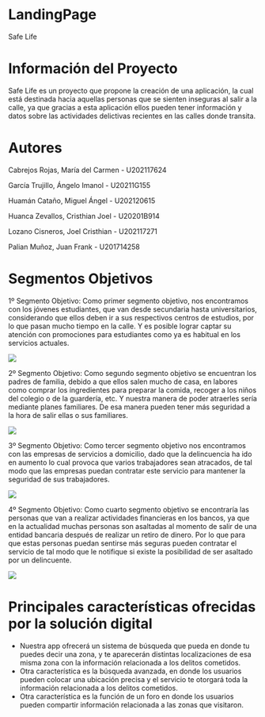 # LandingPage
Safe Life 

# Información del Proyecto
Safe Life es un proyecto que propone la creación de una aplicación, la cual está destinada hacia aquellas personas que se sienten inseguras al salir a la calle, ya que gracias a esta aplicación ellos pueden tener información y datos sobre las actividades delictivas recientes en las calles donde transita. 

# Autores
Cabrejos Rojas, María del Carmen - U202117624

García Trujillo, Ángelo Imanol - U20211G155

Huamán Cataño, Miguel Ángel - U202120615

Huanca Zevallos, Cristhian Joel - U20201B914

Lozano Cisneros, Joel Cristhian - U202117271

Palian Muñoz, Juan Frank - U201714258

# Segmentos Objetivos
1º Segmento Objetivo:
Como primer segmento objetivo, nos encontramos con los jóvenes estudiantes, que van desde secundaria hasta universitarios, considerando que ellos deben ir a sus respectivos centros de estudios, por lo que pasan mucho tiempo en la calle. Y es posible lograr captar su atención con promociones para estudiantes como ya es habitual en los servicios actuales.

![](https://w7.pngwing.com/pngs/889/18/png-transparent-male-and-female-cartoon-college-students-the-man-woman-college-students-thumbnail.png)

2º Segmento Objetivo:
Como segundo segmento objetivo se encuentran los padres de familia, debido a que ellos salen mucho de casa, en labores como comprar los ingredientes para preparar la comida, recoger a los niños del colegio o de la guardería, etc. Y nuestra manera de poder atraerles sería mediante planes familiares. De esa manera pueden tener más seguridad a la hora de salir ellas o sus familiares.

![](https://img.freepik.com/vector-gratis/diseno-plano-dia-internacional-concepto-familia_23-2148492790.jpg?w=360)

3º Segmento Objetivo:
Como tercer segmento objetivo nos encontramos con las empresas de servicios a domicilio, dado que la delincuencia ha ido en aumento lo cual provoca que varios trabajadores sean atracados, de tal modo que las empresas puedan contratar este servicio para mantener la seguridad de sus trabajadores.

![](https://images.vexels.com/media/users/3/199964/isolated/preview/ae782cab8ae7e722febb5869c09574cc-feliz-personaje-de-repartidor.png)

4º Segmento Objetivo:
Como cuarto segmento objetivo se encontraría las personas que van a realizar actividades financieras en los bancos, ya que en la actualidad muchas personas son asaltadas al momento de salir de una entidad bancaria después de realizar un retiro de dinero. Por lo que para que estas personas puedan sentirse más seguras pueden contratar el servicio de tal modo que le notifique si existe la posibilidad de ser asaltado por un delincuente.

![](https://png.pngtree.com/png-vector/20190130/ourlarge/pngtree-cartoon-bank-high-rise-building-elements-managementbankbluebuildingdesign-element-png-image_654272.jpg)

# Principales características ofrecidas por la solución digital 
* Nuestra app ofrecerá un sistema de búsqueda que pueda en donde tu puedes decir una zona, y te aparecerán distintas localizaciones de esa misma zona con la información relacionada a los delitos cometidos.
* Otra característica es la búsqueda avanzada, en donde los usuarios pueden colocar una ubicación precisa y el servicio te otorgará toda la información relacionada a los delitos cometidos.
* Otra característica es la función de un foro en donde los usuarios pueden compartir información relacionada a las zonas que visitaron.
